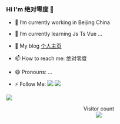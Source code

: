 ### Hi I'm 绝对零度 👋




- 🔭 I’m currently working in Beijing China
- 🌱 I’m currently learning Js Ts Vue ...

- 💬 My blog [个人主页](https://kfhechenglong.github.io/blog/)
- 📫 How to reach me: 绝对零度
- 😄 Pronouns: ...
- ⚡ Follow Me: [![](https://img.shields.io/github/followers/kfhechenglong?label=follow%20me&style=social)](https://github.com/kfhechenglong/)
![](https://github-readme-stats.vercel.app/api?username=kfhechenglong&show_icons=true&theme=radical)

![](https://activity-graph.herokuapp.com/graph?username=kfhechenglong&theme=redical)

<p align="center">
  Visitor count<br>
  <img src="https://profile-counter.glitch.me/kfhechenglong/count.svg" />
</p>